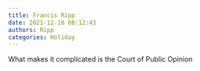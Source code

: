 ```yaml
---
title: Francis Ripp
date: 2021-12-10 08:12:43
authors: Ripp
categories: Holiday
---
```


 What makes it complicated is the Court of Public Opinion